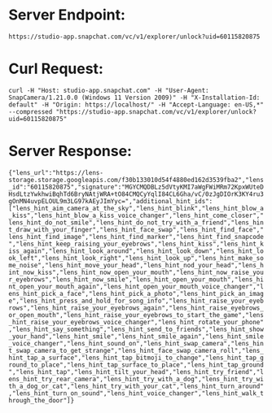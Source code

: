 # Server Endpoint: 
    https://studio-app.snapchat.com/vc/v1/explorer/unlock?uid=60115820875

# Curl Request: 
```curl -H "Host: studio-app.snapchat.com" -H "User-Agent: SnapCamera/1.21.0.0 (Windows 11 Version 2009)" -H "X-Installation-Id: default" -H "Origin: https://localhost/" -H "Accept-Language: en-US,*" --compressed "https://studio-app.snapchat.com/vc/v1/explorer/unlock?uid=60115820875"```

# Server Response:
```{"lens_url":"https://lens-storage.storage.googleapis.com/f30b133010d54f4880ed162d3539fba2","lens_id":"60115820875","signature":"MGYCMQDBLz5dVtyKMI7aWgFWiMRm72KpxWUteDHsdLtzYwkhwiBqhTd6BryNAtjWRA+tO84CMQCyYqlI84CL6Gha/vC/0zJgDIOrK3KY4ru3gOnMN4uvpELOUL9m3LG97kAEyJImYyc=","additional_hint_ids":["lens_hint_aim_camera_at_the_sky","lens_hint_blink","lens_hint_blow_a_kiss","lens_hint_blow_a_kiss_voice_changer","lens_hint_come_closer","lens_hint_do_not_smile","lens_hint_do_not_try_with_a_friend","lens_hint_draw_with_your_finger","lens_hint_face_swap","lens_hint_find_face","lens_hint_find_image","lens_hint_find_marker","lens_hint_find_snapcode","lens_hint_keep_raising_your_eyebrows","lens_hint_kiss","lens_hint_kiss_again","lens_hint_look_around","lens_hint_look_down","lens_hint_look_left","lens_hint_look_right","lens_hint_look_up","lens_hint_make_some_noise","lens_hint_move_your_head","lens_hint_nod_your_head","lens_hint_now_kiss","lens_hint_now_open_your_mouth","lens_hint_now_raise_your_eyebrows","lens_hint_now_smile","lens_hint_open_your_mouth","lens_hint_open_your_mouth_again","lens_hint_open_your_mouth_voice_changer","lens_hint_pick_a_face","lens_hint_pick_a_photo","lens_hint_pick_an_image","lens_hint_press_and_hold_for_song_info","lens_hint_raise_your_eyebrows","lens_hint_raise_your_eyebrows_again","lens_hint_raise_eyebrows_or_open_mouth","lens_hint_raise_your_eyebrows_to_start_the_game","lens_hint_raise_your_eyebrows_voice_changer","lens_hint_rotate_your_phone","lens_hint_say_something","lens_hint_send_to_friends","lens_hint_show_your_hand","lens_hint_smile","lens_hint_smile_again","lens_hint_smile_voice_changer","lens_hint_sound_on","lens_hint_swap_camera","lens_hint_swap_camera_to_get_strange","lens_hint_face_swap_camera_roll","lens_hint_tap_a_surface","lens_hint_tap_bitmoji_to_change","lens_hint_tap_ground_to_place","lens_hint_tap_surface_to_place","lens_hint_tap_ground","lens_hint_tap","lens_hint_tilt_your_head","lens_hint_try_friend","lens_hint_try_rear_camera","lens_hint_try_with_a_dog","lens_hint_try_with_a_dog_or_cat","lens_hint_try_with_your_cat","lens_hint_turn_around","lens_hint_turn_on_sound","lens_hint_voice_changer","lens_hint_walk_through_the_door"]}```


